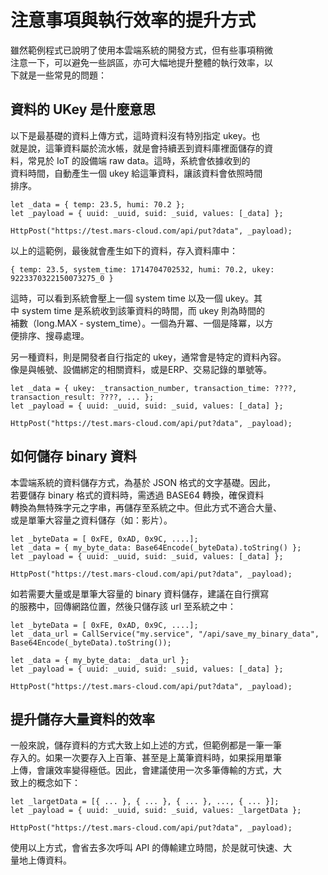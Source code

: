 # 注意事項與執行效率的提升方式

雖然範例程式已說明了使用本雲端系統的開發方式，但有些事項稍微  
注意一下，可以避免一些誤區，亦可大幅地提升整體的執行效率，以  
下就是一些常見的問題：  

## 資料的 UKey 是什麼意思

以下是最基礎的資料上傳方式，這時資料沒有特別指定 ukey。也  
就是說，這筆資料屬於流水帳，就是會持續丟到資料庫裡面儲存的資  
料，常見於 IoT 的設備端 raw data。這時，系統會依據收到的  
資料時間，自動產生一個 ukey 給這筆資料，讓該資料會依照時間  
排序。

```
let _data = { temp: 23.5, humi: 70.2 };  
let _payload = { uuid: _uuid, suid: _suid, values: [_data] };

HttpPost("https://test.mars-cloud.com/api/put?data", _payload);
```

以上的這範例，最後就會產生如下的資料，存入資料庫中：

```
{ temp: 23.5, system_time: 1714704702532, humi: 70.2, ukey: 9223370322150073275_0 }
```

這時，可以看到系統會壓上一個 system time 以及一個 ukey。其  
中 system time 是系統收到該筆資料的時間，而 ukey 則為時間的  
補數（long.MAX - system_time）。一個為升冪、一個是降冪，以方  
便排序、搜尋處理。

另一種資料，則是開發者自行指定的 ukey，通常會是特定的資料內容。  
像是與帳號、設備綁定的相關資料，或是ERP、交易記錄的單號等。  

```
let _data = { ukey: _transaction_number, transaction_time: ????, transaction_result: ????, ... };  
let _payload = { uuid: _uuid, suid: _suid, values: [_data] };

HttpPost("https://test.mars-cloud.com/api/put?data", _payload);
```

## 如何儲存 binary 資料

本雲端系統的資料儲存方式，為基於 JSON 格式的文字基礎。因此，  
若要儲存 binary 格式的資料時，需透過 BASE64 轉換，確保資料  
轉換為無特殊字元之字串，再儲存至系統之中。但此方式不適合大量、  
或是單筆大容量之資料儲存（如：影片）。

```
let _byteData = [ 0xFE, 0xAD, 0x9C, ....];
let _data = { my_byte_data: Base64Encode(_byteData).toString() };
let _payload = { uuid: _uuid, suid: _suid, values: [_data] };

HttpPost("https://test.mars-cloud.com/api/put?data", _payload);
```
  
如若需要大量或是單筆大容量的 binary 資料儲存，建議在自行撰寫  
的服務中，回傳網路位置，然後只儲存該 url 至系統之中：

```
let _byteData = [ 0xFE, 0xAD, 0x9C, ....];
let _data_url = CallService("my.service", "/api/save_my_binary_data", Base64Encode(_byteData).toString());

let _data = { my_byte_data: _data_url };
let _payload = { uuid: _uuid, suid: _suid, values: [_data] };

HttpPost("https://test.mars-cloud.com/api/put?data", _payload);
```
  

## 提升儲存大量資料的效率

一般來說，儲存資料的方式大致上如上述的方式，但範例都是一筆一筆  
存入的。如果一次要存入上百筆、甚至是上萬筆資料時，如果採用單筆  
上傳，會讓效率變得極低。因此，會建議使用一次多筆傳輸的方式，大  
致上的概念如下：  
  
```
let _largetData = [{ ... }, { ... }, { ... }, ..., { ... }];
let _payload = { uuid: _uuid, suid: _suid, values: _largetData };

HttpPost("https://test.mars-cloud.com/api/put?data", _payload);
```

使用以上方式，會省去多次呼叫 API 的傳輸建立時間，於是就可快速、大  
量地上傳資料。


